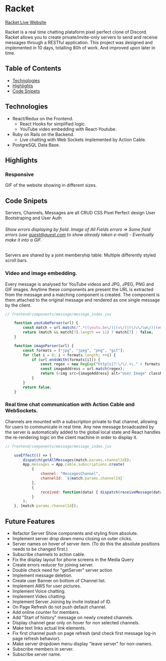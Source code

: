 # Racket

[Racket Live Website](https://racket-discord.herokuapp.com/)

Racket is a real time chatting plataform pixel perfect clone of Discord. Racket allows you to create private/invite-only servers to send and receive messages through a RESTful application.
This project was designed and implemented in 10 days, totalling 80h of work. And improved upon later in time.

## Table of Contents
* [Technologies](#technologies)
* [Highlights](#hightlights)
* [Code Snipets](#code%20snipets)


## Technologies
  * React/Redux on the Frontend.
    * React Hooks for simplified logic.
    * YouTube video embedding with React-Youtube.
  * Ruby on Rails on the Backend.
    * Live chatting with Web Sockets implemented by Action Cable.
  * PostgreSQL Data Base.

## Highlights
### Responsive
  GIF of the website showing in different sizes.

## Code Snipets
Servers, Channels, Messages are all CRUD
CSS Pixel Perfect design
User Bootstraping and User Auth
  ###### Show errors displaying by field. Image of All Fields errors => Some field errors (use guest@guest.com to show already taken e-mail) - Eventually make it into a GIF.
Servers are shared by a joint membership table.
Multiple differently styled scroll bars.

### Video and image embedding.
Every message is analysed for YouTube videos and JPG, JPEG, PNG and GIF images. Anytime these components are present the URL is extracted from the message and a matching component is created. The component is them attached to the original message and rendered as one single message by the client.
```JavaScript
// frontend/components/message/message_index.jsx

    function youtubeParser(url) {
        const match = url.match(/^.*((youtu.be\/)|(v\/)|(\/u\/\w\/)|(embed\/)|(watch\?))\??v?=?([^#\&\?]*).*/);
        return (match && match[7].length == 11) ? match[7] : false;
    }

    function imageParser(url) {
        const formats = ["jpg", "jpeg", "png", "gif"];
        for (let i = 0; i < formats.length; ++i) {
            if (url.endsWith(formats[i])) {
                const regex = new RegExp("http[s]?:\/\/.+\." + formats[i], "g");
                const imageAddress = url.match(regex);
                return (<img src={imageAddress} alt="User Image" className="embedPreview"/>);
            }
        }
        return false;
    }
```

### Real time chat communication with Action Cable and WebSockets.
Channels are mounted with a subscription private to that channel, allowing for users to communicate in real time. Any new message broadcasted by the server is automatically added to the global local state and React handles the re-rendering logic on the client machine in order to display it.
```JavaScript
// frontend/components/message/message_index.jsx

    useEffect(() => {
        dispatch(getAllMessages(match.params.channelId));
        App.messages = App.cable.subscriptions.create(
            {
                channel: "MessagesChannel",
                channelId: `${match.params.channelId}`
            }, 
            {
                received: function(data) { dispatch(receiveMessage(data.message)); }
            }
        );
    }, [match.params.channelId]);
```

## Future Features
  * Refactor Server Show components and styling from absolute.
  * Implement server drop down menu closing on outer clicks.
  * Server names on hover of server item. (To do this the absolute positions needs to be changed first.)
  * Subscribe channels to action cable.
  * Fix the display layout for phone screens in the Media Query
  * Create errors reducer for joining server.
  * Double check need for "getServer" server action
  * Implement message deletion.
  * Create user Banner on bottom of Channel list.
  * Implement AWS for user pictures.
  * Implement Voice chatting.
  * Implement Video chatting.
  * Implement Server Joining by invite instead of ID.
  * On Page Refresh do not push default channel.
  * Add online counter for members.
  * Add "Start of history" message on newly created channels.
  * Display channel gear only on hover for non selected channels.
  * Make text links actual link elements.
  * Fix first channel push on page refresh (and check first message log-in page refresh behavior).
  * Make server dropdown menu display "leave server" for non-owners.
  * Subscribe members in server.
  * Subscribe server name.